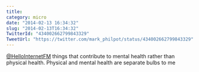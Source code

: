 ```yaml
---
title: 
category: micro
date: "2014-02-13 16:34:32"
slug: "2014-02-13T16:34:32"
TwitterId: "434002662799843329"
TweetUrl: "https://twitter.com/mark_philpot/status/434002662799843329"
---
```


[@HelloInternetFM](https://twitter.com/HelloInternetFM) things that contribute
to mental health rather than physical health. Physical and mental health are
separate bulbs to me
